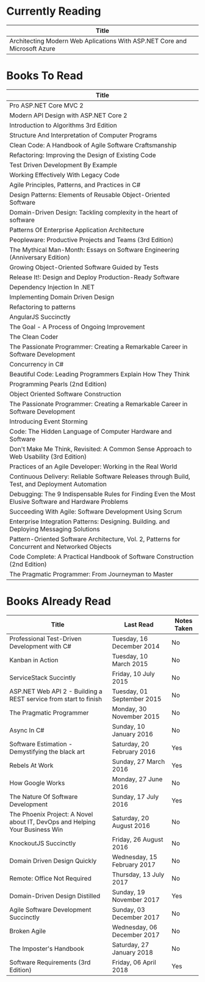 Currently Reading
=================
Title                                                                     |
------------------------------------------------------------------------- |
Architecting Modern Web Aplications With ASP.NET Core and Microsoft Azure |

Books To Read
=============
Title                                                                                                 |
----------------------------------------------------------------------------------------------------- |
Pro ASP.NET Core MVC 2                                                                                |
Modern API Design with ASP.NET Core 2                                                                 |
Introduction to Algorithms 3rd Edition                                                                |
Structure And Interpretation of Computer Programs                                                     |
Clean Code: A Handbook of Agile Software Craftsmanship                                                |
Refactoring: Improving the Design of Existing Code                                                    |
Test Driven Development By Example                                                                    |
Working Effectively With Legacy Code                                                                  |
Agile Principles, Patterns, and Practices in C#                                                       |
Design Patterns: Elements of Reusable Object-Oriented Software                                        |
Domain-Driven Design: Tackling complexity in the heart of software                                    |
Patterns Of Enterprise Application Architecture                                                       |
Peopleware: Productive Projects and Teams (3rd Edition)                                               |
The Mythical Man-Month: Essays on Software Engineering (Anniversary Edition)                          |
Growing Object-Oriented Software Guided by Tests                                                      |
Release It!: Design and Deploy Production-Ready Software                                              |
Dependency Injection In .NET                                                                          |
Implementing Domain Driven Design                                                                     |
Refactoring to patterns                                                                               |
AngularJS Succinctly                                                                                  |
The Goal - A Process of Ongoing Improvement                                                           |
The Clean Coder                                                                                       |
The Passionate Programmer: Creating a Remarkable Career in Software Development                       |
Concurrency in C#                                                                                     |
Beautiful Code: Leading Programmers Explain How They Think                                            |
Programming Pearls (2nd Edition)                                                                      |
Object Oriented Software Construction                                                                 |
The Passionate Programmer: Creating a Remarkable Career in Software Development                       |
Introducing Event Storming                                                                            |
Code: The Hidden Language of Computer Hardware and Software                                           |
Don't Make Me Think, Revisited: A Common Sense Approach to Web Usability (3rd Edition)                |
Practices of an Agile Developer: Working in the Real World                                            |
Continuous Delivery: Reliable Software Releases through Build, Test, and Deployment Automation        |
Debugging: The 9 Indispensable Rules for Finding Even the Most Elusive Software and Hardware Problems |
Succeeding With Agile: Software Development Using Scrum                                               |
Enterprise Integration Patterns: Designing. Building. and Deploying Messaging Solutions               |
Pattern-Oriented Software Architecture, Vol. 2, Patterns for Concurrent and Networked Objects         |
Code Complete: A Practical Handbook of Software Construction (2nd Edition)                            |
The Pragmatic Programmer: From Journeyman to Master                                                   |

Books Already Read
==================
Title                                                                       | Last Read                   | Notes Taken
--------------------------------------------------------------------------- | --------------------------- | -----------
Professional Test-Driven Development with C#                                | Tuesday, 16 December 2014   | No
Kanban in Action                                                            | Tuesday, 10 March 2015      | No
ServiceStack Succintly                                                      | Friday, 10 July 2015        | No
ASP.NET Web API 2 - Building a REST service from start to finish            | Tuesday, 01 September 2015  | No
The Pragmatic Programmer                                                    | Monday, 30 November 2015    | No
Async In C#                                                                 | Sunday, 10 January 2016     | No
Software Estimation - Demystifying the black art                            | Saturday, 20 February 2016  | Yes
Rebels At Work                                                              | Sunday, 27 March 2016       | Yes
How Google Works                                                            | Monday, 27 June 2016        | No
The Nature Of Software Development                                          | Sunday, 17 July 2016        | Yes
The Phoenix Project: A Novel about IT, DevOps and Helping Your Business Win | Saturday, 20 August 2016    | No
KnockoutJS Succinctly                                                       | Friday, 26 August 2016      | No
Domain Driven Design Quickly                                                | Wednesday, 15 February 2017 | No
Remote: Office Not Required                                                 | Thursday, 13 July 2017      | No
Domain-Driven Design Distilled                                              | Sunday, 19 November 2017    | Yes
Agile Software Development Succinctly                                       | Sunday, 03 December 2017    | No
Broken Agile                                                                | Wednesday, 06 December 2017 | No
The Imposter's Handbook                                                     | Saturday, 27 January 2018   | No
Software Requirements (3rd Edition)                                         | Friday, 06 April 2018       | Yes
